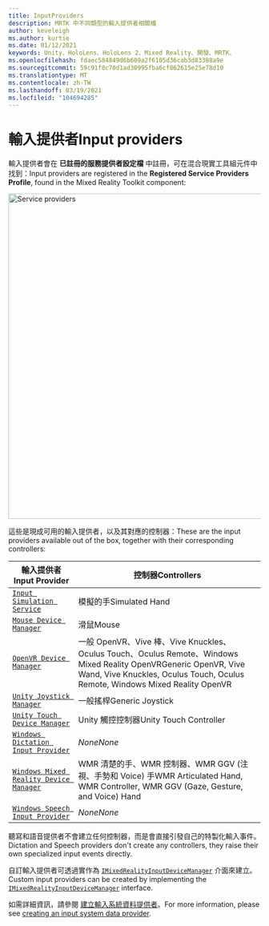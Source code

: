 ```yaml
---
title: InputProviders
description: MRTK 中不同類型的輸入提供者相關檔
author: keveleigh
ms.author: kurtie
ms.date: 01/12/2021
keywords: Unity、HoloLens、HoloLens 2、Mixed Reality、開發、MRTK、
ms.openlocfilehash: fdaec584849d6b609a2f6105d36cab3d83388a9e
ms.sourcegitcommit: 59c91f8c70d1ad30995fba6cf862615e25e78d10
ms.translationtype: MT
ms.contentlocale: zh-TW
ms.lasthandoff: 03/19/2021
ms.locfileid: "104694285"
---
```

# <a name="input-providers"></a><span data-ttu-id="00db6-104">輸入提供者</span><span class="sxs-lookup"><span data-stu-id="00db6-104">Input providers</span></span>

<span data-ttu-id="00db6-105">輸入提供者會在 **已註冊的服務提供者設定檔** 中註冊，可在混合現實工具組元件中找到：</span><span class="sxs-lookup"><span data-stu-id="00db6-105">Input providers are registered in the **Registered Service Providers Profile**, found in the Mixed Reality Toolkit component:</span></span>

<img src="../images/input/RegisteredServiceProviders.PNG" width="650px" style="display:block;" alt="Service providers">

<span data-ttu-id="00db6-106">這些是現成可用的輸入提供者，以及其對應的控制器：</span><span class="sxs-lookup"><span data-stu-id="00db6-106">These are the input providers available out of the box, together with their corresponding controllers:</span></span>

| <span data-ttu-id="00db6-107">輸入提供者</span><span class="sxs-lookup"><span data-stu-id="00db6-107">Input Provider</span></span> | <span data-ttu-id="00db6-108">控制器</span><span class="sxs-lookup"><span data-stu-id="00db6-108">Controllers</span></span> |
| --- | --- |
| [`Input Simulation Service`](xref:Microsoft.MixedReality.Toolkit.Input.InputSimulationService) | <span data-ttu-id="00db6-109">模擬的手</span><span class="sxs-lookup"><span data-stu-id="00db6-109">Simulated Hand</span></span> |
| [`Mouse Device Manager`](xref:Microsoft.MixedReality.Toolkit.Input.UnityInput.MouseDeviceManager) | <span data-ttu-id="00db6-110">滑鼠</span><span class="sxs-lookup"><span data-stu-id="00db6-110">Mouse</span></span>  |
| [`OpenVR Device Manager`](xref:Microsoft.MixedReality.Toolkit.OpenVR.Input.OpenVRDeviceManager) | <span data-ttu-id="00db6-111">一般 OpenVR、Vive 棒、Vive Knuckles、Oculus Touch、Oculus Remote、Windows Mixed Reality OpenVR</span><span class="sxs-lookup"><span data-stu-id="00db6-111">Generic OpenVR, Vive Wand, Vive Knuckles, Oculus Touch, Oculus Remote, Windows Mixed Reality OpenVR</span></span>  |
| [`Unity Joystick Manager`](xref:Microsoft.MixedReality.Toolkit.Input.UnityInput.UnityJoystickManager) | <span data-ttu-id="00db6-112">一般搖桿</span><span class="sxs-lookup"><span data-stu-id="00db6-112">Generic Joystick</span></span>  |
| [`Unity Touch Device Manager`](xref:Microsoft.MixedReality.Toolkit.Input.UnityInput.UnityTouchDeviceManager) | <span data-ttu-id="00db6-113">Unity 觸控控制器</span><span class="sxs-lookup"><span data-stu-id="00db6-113">Unity Touch Controller</span></span>  |
| [`Windows Dictation Input Provider`](xref:Microsoft.MixedReality.Toolkit.Windows.Input.WindowsDictationInputProvider) | <span data-ttu-id="00db6-114">*None*</span><span class="sxs-lookup"><span data-stu-id="00db6-114">*None*</span></span>  |
| [`Windows Mixed Reality Device Manager`](xref:Microsoft.MixedReality.Toolkit.WindowsMixedReality.Input.WindowsMixedRealityDeviceManager) | <span data-ttu-id="00db6-115">WMR 清楚的手、WMR 控制器、WMR GGV (注視、手勢和 Voice) 手</span><span class="sxs-lookup"><span data-stu-id="00db6-115">WMR Articulated Hand, WMR Controller, WMR GGV (Gaze, Gesture, and Voice) Hand</span></span> |
| [`Windows Speech Input Provider`](xref:Microsoft.MixedReality.Toolkit.Windows.Input.WindowsSpeechInputProvider) | <span data-ttu-id="00db6-116">*None*</span><span class="sxs-lookup"><span data-stu-id="00db6-116">*None*</span></span> |

<span data-ttu-id="00db6-117">聽寫和語音提供者不會建立任何控制器，而是會直接引發自己的特製化輸入事件。</span><span class="sxs-lookup"><span data-stu-id="00db6-117">Dictation and Speech providers don't create any controllers, they raise their own specialized input events directly.</span></span>

<span data-ttu-id="00db6-118">自訂輸入提供者可透過實作為 [`IMixedRealityInputDeviceManager`](xref:Microsoft.MixedReality.Toolkit.Input.IMixedRealityInputDeviceManager) 介面來建立。</span><span class="sxs-lookup"><span data-stu-id="00db6-118">Custom input providers can be created by implementing the [`IMixedRealityInputDeviceManager`](xref:Microsoft.MixedReality.Toolkit.Input.IMixedRealityInputDeviceManager) interface.</span></span>

<span data-ttu-id="00db6-119">如需詳細資訊，請參閱 [建立輸入系統資料提供者](create-data-provider.md)。</span><span class="sxs-lookup"><span data-stu-id="00db6-119">For more information, please see [creating an input system data provider](create-data-provider.md).</span></span>

